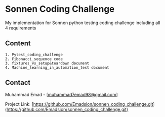 # Sonnen Coding Challenge
My implementation for Sonnen python testing coding challenge including all 4 requirements 

## Content
	1. Pytest_coding_challenge 
	2. Fibonacci_sequence code
	3. fixtures_vs_setup&teardown document
	4. Machine_learning_in_automation_test document
	
## Contact

Muhammad Emad - [muhammad7emad98@gmail.com]

Project Link: [https://github.com/Emadsion/sonnen_coding_challenge.git](https://github.com/Emadsion/sonnen_coding_challenge.git)

